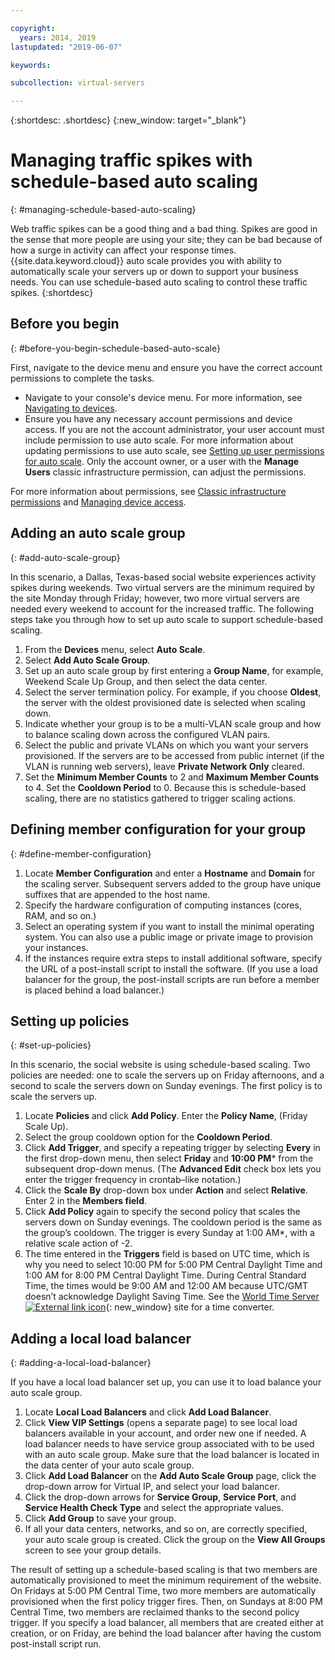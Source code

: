 ```yaml
---

copyright:
  years: 2014, 2019
lastupdated: "2019-06-07"

keywords:

subcollection: virtual-servers

---
```


{:shortdesc: .shortdesc}
{:new_window: target="_blank"}

# Managing traffic spikes with schedule-based auto scaling
{: #managing-schedule-based-auto-scaling}

Web traffic spikes can be a good thing and a bad thing. Spikes are good in the sense that more people are using your site; they can be bad because of how a surge in activity can affect your response times. {{site.data.keyword.cloud}} auto scale provides you with ability to automatically scale your servers up or down to support your business needs. You can use schedule-based auto scaling to control these traffic spikes. 
{:shortdesc}

## Before you begin
{: #before-you-begin-schedule-based-auto-scale}

First, navigate to the device menu and ensure you have the correct account permissions to complete the tasks.

* Navigate to your console's device menu. For more information, see [Navigating to devices](/docs/virtual-servers?topic=virtual-servers-navigating-devices).
* Ensure you have any necessary account permissions and device access. If you are not the account administrator, your user account must include permission to use auto scale. For more information about updating permissions to use auto scale, see [Setting up user permissions for auto scale](/docs/virtual-servers?topic=virtual-servers-user-permissions-required-to-use-auto-scale). Only the account owner, or a user with the **Manage Users** classic infrastructure permission, can adjust the permissions. 

For more information about permissions, see [Classic infrastructure permissions](/docs/account?topic=account-infrapermission) and [Managing device access](/docs/virtual-servers?topic=virtual-servers-managing-device-access).

## Adding an auto scale group
{: #add-auto-scale-group}

In this scenario, a Dallas, Texas-based social website experiences activity spikes during weekends. Two virtual servers are the minimum required by the site Monday through Friday; however, two more virtual servers are needed every weekend to account for the increased traffic. The following steps take you through how to set up auto scale to support schedule-based scaling.

1. From the **Devices** menu, select **Auto Scale**.
2. Select **Add Auto Scale Group**.
3. Set up an auto scale group by first entering a **Group Name**, for example, Weekend Scale Up Group, and then select the data center.
4. Select the server termination policy. For example, if you choose **Oldest**, the server with the oldest provisioned date is selected when scaling down.
5. Indicate whether your group is to be a multi-VLAN scale group and how to balance scaling down across the configured VLAN pairs.
6. Select the public and private VLANs on which you want your servers provisioned. If the servers are to be accessed from public internet (if the VLAN is running web servers), leave **Private Network Only** cleared.
7. Set the **Minimum Member Counts** to 2 and **Maximum Member Counts** to 4. Set the **Cooldown Period** to 0. Because this is schedule-based scaling, there are no statistics gathered to trigger scaling actions.

## Defining member configuration for your group
{: #define-member-configuration}

1. Locate **Member Configuration** and enter a **Hostname** and **Domain** for the scaling server. Subsequent servers added to the group have unique suffixes that are appended to the host name.
2. Specify the hardware configuration of computing instances (cores, RAM, and so on.)
3. Select an operating system if you want to install the minimal operating system. You can also use a public image or private image to provision your instances.
4. If the instances require extra steps to install additional software, specify the URL of a post-install script to install the software. (If you use a load balancer for the group, the post-install scripts are run before a member is placed behind a load balancer.)

## Setting up policies
{: #set-up-policies}

In this scenario, the social website is using schedule-based scaling. Two policies are needed: one to scale the servers up on Friday afternoons, and a second to scale the servers down on Sunday evenings. The first policy is to scale the servers up.

1. Locate **Policies** and click **Add Policy**. Enter the **Policy Name**, (Friday Scale Up).
2. Select the group cooldown option for the **Cooldown Period**.
3. Click **Add Trigger**, and specify a repeating trigger by selecting **Every** in the first drop-down menu, then select **Friday** and **10:00 PM**\* from the subsequent drop-down menus. (The **Advanced Edit** check box lets you enter the trigger frequency in crontab–like notation.)
4. Click the **Scale By** drop-down box under **Action** and select **Relative**. Enter 2 in the **Members field**.
5. Click **Add Policy** again to specify the second policy that scales the servers down on Sunday evenings. The cooldown period is the same as the group’s cooldown. The trigger is every Sunday at 1:00 AM*, with a relative scale action of -2.
6. The time entered in the **Triggers** field is based on UTC time, which is why you need to select 10:00 PM for 5:00 PM Central Daylight Time and 1:00 AM for 8:00 PM Central Daylight Time. During Central Standard Time, the times would be 9:00 AM and 12:00 AM because UTC/GMT doesn’t acknowledge Daylight Saving Time. See the [World Time Server ![External link icon](../../icons/launch-glyph.svg "External link icon")](http://www.worldtimeserver.com/current_time_in_UTC.aspx){: new_window} site for a time converter.

## Adding a local load balancer
{: #adding-a-local-load-balancer}

If you have a local load balancer set up, you can use it to load balance your auto scale group.

1. Locate **Local Load Balancers** and click **Add Load Balancer**.
2. Click **View VIP Settings** (opens a separate page) to see local load balancers available in your account, and order new one if needed. A load balancer needs to have service group associated with to be used with an auto scale group. Make sure that the load balancer is located in the data center of your auto scale group.
3. Click **Add Load Balancer** on the **Add Auto Scale Group** page, click the drop-down arrow for Virtual IP, and select your load balancer.
4. Click the drop-down arrows for **Service Group**, **Service Port**, and **Service Health Check Type** and select the appropriate values.
5. Click **Add Group** to save your group.
6. If all your data centers, networks, and so on, are correctly specified, your auto scale group is created. Click the group on the **View All Groups** screen to see your group details.

The result of setting up a schedule-based scaling is that two members are automatically provisioned to meet the minimum requirement of the website. On Fridays at 5:00 PM Central Time, two more members are automatically provisioned when the first policy trigger fires. Then, on Sundays at 8:00 PM Central Time, two members are reclaimed thanks to the second policy trigger. If you specify a load balancer, all members that are created either at creation, or on Friday, are behind the load balancer after having the custom post-install script run.
